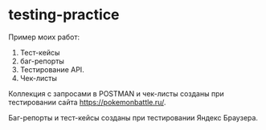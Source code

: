 # testing-practice
Пример моих работ:
1) Тест-кейсы
2) баг-репорты
3) Тестирование API.
4) Чек-листы
   
Коллекция с запросами в POSTMAN и чек-листы созданы при тестировании сайта https://pokemonbattle.ru/.

Баг-репорты и тест-кейсы созданы при тестировании Яндекс Браузера.
